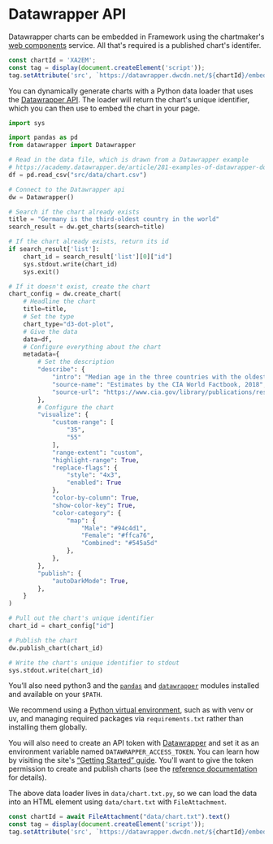 # Datawrapper API

Datawrapper charts can be embedded in Framework using the chartmaker's [web components](https://blog.datawrapper.de/web-component-embedding/) service. All that's required is a published chart's identifer.

```js echo
const chartId = 'XA2EM';
const tag = display(document.createElement('script'));
tag.setAttribute('src', `https://datawrapper.dwcdn.net/${chartId}/embed.js`);
```

You can dynamically generate charts with a Python data loader that uses the [Datawrapper API](https://datawrapper.readthedocs.io/en/latest/). The loader will return the chart's unique identifier, which you can then use to embed the chart in your page.

```python
import sys

import pandas as pd
from datawrapper import Datawrapper

# Read in the data file, which is drawn from a Datawrapper example
# https://academy.datawrapper.de/article/281-examples-of-datawrapper-dot-charts
df = pd.read_csv("src/data/chart.csv")

# Connect to the Datawrapper api
dw = Datawrapper()

# Search if the chart already exists
title = "Germany is the third-oldest country in the world"
search_result = dw.get_charts(search=title)

# If the chart already exists, return its id
if search_result['list']:
    chart_id = search_result['list'][0]["id"]
    sys.stdout.write(chart_id)
    sys.exit()

# If it doesn't exist, create the chart
chart_config = dw.create_chart(
    # Headline the chart
    title=title,
    # Set the type
    chart_type="d3-dot-plot",
    # Give the data
    data=df,
    # Configure everything about the chart
    metadata={
        # Set the description
        "describe": {
            "intro": "Median age in the three countries with the oldest population and selected other countries, in years",
            "source-name": "Estimates by the CIA World Factbook, 2018",
            "source-url": "https://www.cia.gov/library/publications/resources/the-world-factbook/fields/343rank.html",
        },
        # Configure the chart
        "visualize": {
            "custom-range": [
                "35",
                "55"
            ],
            "range-extent": "custom",
            "highlight-range": True,
            "replace-flags": {
                "style": "4x3",
                "enabled": True
            },
            "color-by-column": True,
            "show-color-key": True,
            "color-category": {
                "map": {
                    "Male": "#94c4d1",
                    "Female": "#ffca76",
                    "Combined": "#545a5d"
                },
            },
        },
        "publish": {
            "autoDarkMode": True,
        },
    }
)

# Pull out the chart's unique identifier
chart_id = chart_config["id"]

# Publish the chart
dw.publish_chart(chart_id)

# Write the chart's unique identifier to stdout
sys.stdout.write(chart_id)
```

<div class="note">

You’ll also need python3 and the [`pandas`](https://pypi.org/project/pandas/) and [`datawrapper`](https://pypi.org/project/datawrapper/) modules installed and available on your `$PATH`.

We recommend using a [Python virtual environment](https://observablehq.com/framework/loaders#venv), such as with venv or uv, and managing required packages via `requirements.txt` rather than installing them globally.

You will also need to create an API token with [Datawrapper](https://www.datawrapper.de/) and set it as an environment variable named `DATAWRAPPER_ACCESS_TOKEN`. You can learn how by visiting the site's [“Getting Started” guide](https://developer.datawrapper.de/docs/getting-started). You'll want to give the token permission to create and publish charts (see the [reference documentation](https://developer.datawrapper.de/reference/postchartsidpublish) for details).
</div>

The above data loader lives in `data/chart.txt.py`, so we can load the data into an HTML element using `data/chart.txt` with `FileAttachment`.

```js echo
const chartId = await FileAttachment("data/chart.txt").text()
const tag = display(document.createElement('script'));
tag.setAttribute('src', `https://datawrapper.dwcdn.net/${chartId}/embed.js`);
```
